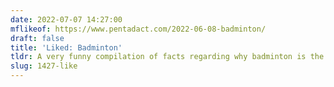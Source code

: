 ```yaml
---
date: 2022-07-07 14:27:00
mflikeof: https://www.pentadact.com/2022-06-08-badminton/
draft: false
title: 'Liked: Badminton'
tldr: A very funny compilation of facts regarding why badminton is the best sport.
slug: 1427-like
---
```


